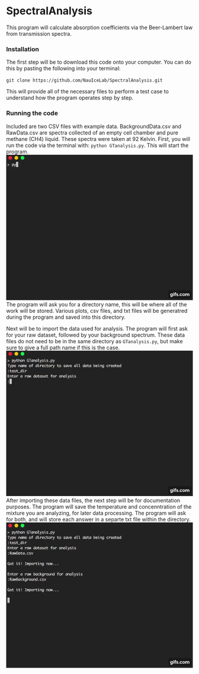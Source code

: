 # SpectralAnalysis


This program will calculate absorption coefficients via the Beer-Lambert law from transmission spectra.


### Installation
The first step will be to download this code onto your computer. You can do this by pasting the following into your terminal:

`git clone https://github.com/NauIceLab/SpectralAnalysis.git`


This will provide all of the necessary files to perform a test case to understand how the program operates step by step. 


### Running the code
Included are two CSV files with example data. BackgroundData.csv and RawData.csv are spectra collected of an empty cell chamber and pure methane (CH4) liquid. These spectra were taken at 92 Kelvin. First, you will run the code via the terminal with: `python GTanalysis.py`. This will start the program. ![first gif](https://github.com/Gleland/SpectralAnalysis/blob/master/images/part1.gif) The program will ask you for a directory name, this will be where all of the work will be stored. Various plots, csv files, and txt files will be generatred during the program and saved into this directory.

Next will be to import the data used for analysis. The program will first ask for your raw dataset, followed by your background spectrum. These data files do not need to be in the same directory as `GTanalysis.py`, but make sure to give a full path name if this is the case. 
![second gif](https://github.com/Gleland/SpectralAnalysis/blob/master/images/part2.gif) After importing these data files, the next step will be for documentation purposes. The program will save the temperature and concenntration of the mixture you are analyzing, for later data processing. The program will ask for both, and will store each answer in a separte txt file within the directory.
![third gif](https://github.com/Gleland/SpectralAnalysis/blob/master/images/part3.gif)

